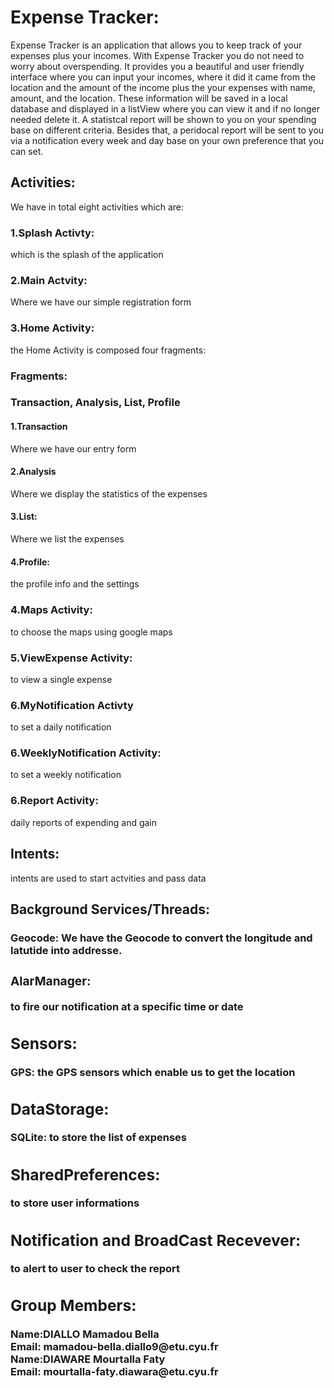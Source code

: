 <h1>Expense Tracker:</h1>
Expense Tracker is an application that allows you to keep track of your expenses plus your incomes. With Expense Tracker you do not need to worry about overspending. It provides you a beautiful and user friendly interface where you can input your incomes, where it did it came from the location and the amount of the income plus the your expenses with name, amount, and the location. These information will be saved in a local database and displayed in a listView where you can view it and if no longer needed delete it. A statistcal report will be shown to you on your spending base on different criteria. Besides that, a peridocal report will be sent to you via a notification every week and day base on your own preference that you can set. 

<h2>Activities:</h2>
   We have in total eight activities which are:  
    <h3>1.Splash Activty:</h3>   
      which is the splash of the application  
    <h3>2.Main Actvity:</h3>   
       Where we have our simple registration form  
    <h3>3.Home Activity:</h3>  
       the Home Activity is composed four fragments:   
    <h3>Fragments:<h3> 
        Transaction, Analysis, List, Profile  
        <h4>1.Transaction</h4>  
            Where we have our entry form  
        <h4>2.Analysis</h4>   
            Where we display the statistics of the expenses  
        <h4>3.List:</h4>  
            Where we list the expenses  
        <h4>4.Profile:</h4>  
            the profile info and the settings  
    <h3>4.Maps Activity:</h3> 
    to choose the maps using google maps  
    <h3>5.ViewExpense Activity:</h3>  
        to view a single expense  
    <h3>6.MyNotification Activty</h3> 
        to set a daily notification  
    <h3>6.WeeklyNotification Activity:</h3> 
        to set a weekly notification  
    <h3>6.Report Activity:</h3> 
        daily reports of expending and gain
<h2>Intents:</h2> 
   intents are used to start actvities and pass data  
<h2>Background Services/Threads:</h2> 
    <h3>Geocode:<h/3> We have the Geocode to convert the longitude and latutide into addresse.  
    <h3>AlarManager:</h3> to fire our notification at a specific time or date  
<h2>Sensors:</h2>  
   GPS: the GPS sensors which enable us to get the location  
<h2>DataStorage:</h2>  
   SQLite: to store the list of expenses  
<h2>SharedPreferences:</h2>  
    to store user informations  
<h2>Notification and BroadCast Recevever:</h2>  
  to alert to user to check the report  
 
<h2>Group Members: </h2> 
  Name:DIALLO Mamadou Bella  </br>
  Email: mamadou-bella.diallo9@etu.cyu.fr  </br>
  Name:DIAWARE Mourtalla Faty  </br>
  Email: mourtalla-faty.diawara@etu.cyu.fr 

